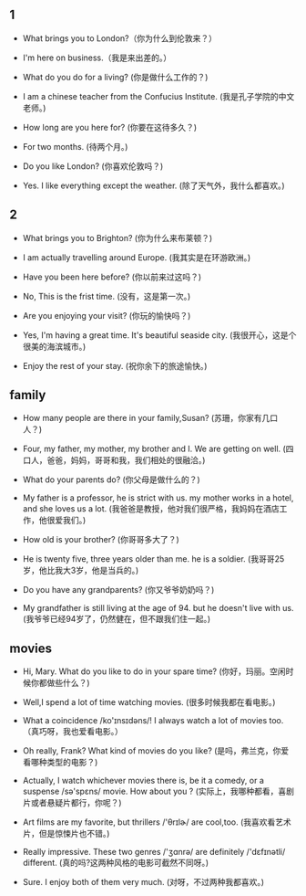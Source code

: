 ## 1

- What brings you to London?（你为什么到伦敦来？）

* I'm here on business.（我是来出差的。）

- What do you do for a living? (你是做什么工作的？)

* I am a chinese teacher from the Confucius Institute. (我是孔子学院的中文老师。)

- How long are you here for? (你要在这待多久？)

* For two months. (待两个月。)

- Do you like London? (你喜欢伦敦吗？)

* Yes. I like everything except the weather. (除了天气外，我什么都喜欢。)

## 2

- What brings you to Brighton? (你为什么来布莱顿？)

* I am actually travelling around Europe. (我其实是在环游欧洲。)

- Have you been here before? (你以前来过这吗？)

* No, This is the frist time. (没有，这是第一次。)

- Are you enjoying your visit? (你玩的愉快吗？)

* Yes, I'm having a great time. It's beautiful seaside city. (我很开心，这是个很美的海滨城市。)

- Enjoy the rest of your stay. (祝你余下的旅途愉快。)

## family

- How many people are there in your family,Susan? (苏珊，你家有几口人？)

* Four, my father, my mother, my brother and I. We are getting on well. (四口人，爸爸，妈妈，哥哥和我，我们相处的很融洽。)

- What do your parents do? (你父母是做什么的？)

* My father is a professor, he is strict with us. my mother works in a hotel, and she loves us a lot. (我爸爸是教授，他对我们很严格，我妈妈在酒店工作，他很爱我们。)

- How old is your brother? (你哥哥多大了？)

* He is twenty five, three years older than me. he is a soldier. (我哥哥25岁，他比我大3岁，他是当兵的。)

- Do you have any grandparents? (你又爷爷奶奶吗？)

* My grandfather is still living at the age of 94. but he doesn't live with us. (我爷爷已经94岁了，仍然健在，但不跟我们住一起。)

## movies

- Hi, Mary. What do you like to do in your spare time? (你好，玛丽。空闲时候你都做些什么？)

* Well,I spend a lot of time watching movies. (很多时候我都在看电影。)

- What a coincidence /ko'ɪnsɪdəns/! I always watch a lot of movies too. （真巧呀，我也爱看电影。）

* Oh really, Frank? What kind of movies do you like? (是吗，弗兰克，你爱看哪种类型的电影？)

- Actually, I watch whichever movies there is, be it a comedy, or a suspense /sə'spɛns/ movie. How about you ?  (实际上，我哪种都看，喜剧片或者悬疑片都行，你呢？)

* Art films are my favorite, but thrillers /'θrɪlɚ/ are cool,too. (我喜欢看艺术片，但是惊悚片也不错。)

- Really impressive. These two genres /'ʒɑnrə/ are definitely /'dɛfɪnətli/ different. (真的吗?这两种风格的电影可截然不同呀。)

* Sure. I enjoy both of them very much. (对呀，不过两种我都喜欢。)

